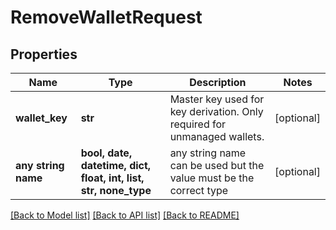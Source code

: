 # RemoveWalletRequest


## Properties
Name | Type | Description | Notes
------------ | ------------- | ------------- | -------------
**wallet_key** | **str** | Master key used for key derivation. Only required for             unmanaged wallets. | [optional] 
**any string name** | **bool, date, datetime, dict, float, int, list, str, none_type** | any string name can be used but the value must be the correct type | [optional]

[[Back to Model list]](../README.md#documentation-for-models) [[Back to API list]](../README.md#documentation-for-api-endpoints) [[Back to README]](../README.md)


